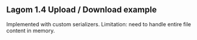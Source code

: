 Lagom 1.4 Upload / Download example
---------------------------------

Implemented with custom serializers.
Limitation: need to handle entire file content in memory.
 